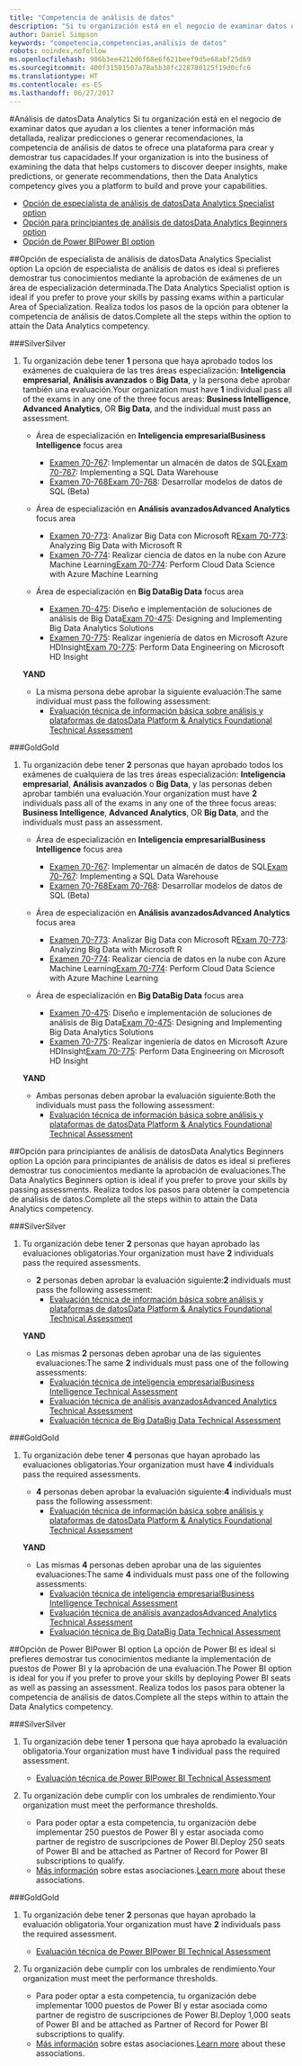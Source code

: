 ```yaml
---
title: "Competencia de análisis de datos"
description: "Si tu organización está en el negocio de examinar datos que ayudan a los clientes a tener información más detallada, realizar predicciones o generar recomendaciones, la competencia de análisis de datos te ofrece una plataforma para crear y demostrar tus capacidades."
author: Daniel Simpson
keywords: "competencia,competencias,análisis de datos"
robots: noindex,nofollow
ms.openlocfilehash: 986b3ee4212d6f68e6f621beef9d5e68abf25d69
ms.sourcegitcommit: 400f31501507a78a5b38fc228780125f19d0cfc6
ms.translationtype: HT
ms.contentlocale: es-ES
ms.lasthandoff: 06/27/2017
---
```

#<a name="data-analytics"></a><span data-ttu-id="bbf4b-104">Análisis de datos</span><span class="sxs-lookup"><span data-stu-id="bbf4b-104">Data Analytics</span></span>
<span data-ttu-id="bbf4b-105">Si tu organización está en el negocio de examinar datos que ayudan a los clientes a tener información más detallada, realizar predicciones o generar recomendaciones, la competencia de análisis de datos te ofrece una plataforma para crear y demostrar tus capacidades.</span><span class="sxs-lookup"><span data-stu-id="bbf4b-105">If your organization is into the business of examining the data that helps customers to discover deeper insights, make predictions, or generate recommendations, then the Data Analytics competency gives you a platform to build and prove your capabilities.</span></span>

- [<span data-ttu-id="bbf4b-106">Opción de especialista de análisis de datos</span><span class="sxs-lookup"><span data-stu-id="bbf4b-106">Data Analytics Specialist option</span></span>](#data-analytics-specialist-option)
- [<span data-ttu-id="bbf4b-107">Opción para principiantes de análisis de datos</span><span class="sxs-lookup"><span data-stu-id="bbf4b-107">Data Analytics Beginners option</span></span>](#data-analytics-beginners-option)
- [<span data-ttu-id="bbf4b-108">Opción de Power BI</span><span class="sxs-lookup"><span data-stu-id="bbf4b-108">Power BI option</span></span>](#power-bi-option)

##<a name="data-analytics-specialist-option"></a><span data-ttu-id="bbf4b-109">Opción de especialista de análisis de datos</span><span class="sxs-lookup"><span data-stu-id="bbf4b-109">Data Analytics Specialist option</span></span>
<span data-ttu-id="bbf4b-110">La opción de especialista de análisis de datos es ideal si prefieres demostrar tus conocimientos mediante la aprobación de exámenes de un área de especialización determinada.</span><span class="sxs-lookup"><span data-stu-id="bbf4b-110">The Data Analytics Specialist option is ideal if you prefer to prove your skills by passing exams within a particular Area of Specialization.</span></span> <span data-ttu-id="bbf4b-111">Realiza todos los pasos de la opción para obtener la competencia de análisis de datos.</span><span class="sxs-lookup"><span data-stu-id="bbf4b-111">Complete all the steps within the option to attain the Data Analytics competency.</span></span>

###<a name="silver"></a><span data-ttu-id="bbf4b-112">Silver</span><span class="sxs-lookup"><span data-stu-id="bbf4b-112">Silver</span></span>
1. <span data-ttu-id="bbf4b-113">Tu organización debe tener **1** persona que haya aprobado todos los exámenes de cualquiera de las tres áreas especialización: **Inteligencia empresarial**, **Análisis avanzados** o **Big Data**, y la persona debe aprobar también una evaluación.</span><span class="sxs-lookup"><span data-stu-id="bbf4b-113">Your organization must have **1** individual pass all of the exams in any one of the three focus areas: **Business Intelligence**, **Advanced Analytics**, OR **Big Data**, and the individual must pass an assessment.</span></span>

    - <span data-ttu-id="bbf4b-114">Área de especialización en **Inteligencia empresarial**</span><span class="sxs-lookup"><span data-stu-id="bbf4b-114">**Business Intelligence** focus area</span></span>
        - <span data-ttu-id="bbf4b-115">[Examen 70-767](https://www.microsoft.com/en-us/learning/exam-70-767.aspx): Implementar un almacén de datos de SQL</span><span class="sxs-lookup"><span data-stu-id="bbf4b-115">[Exam 70-767](https://www.microsoft.com/en-us/learning/exam-70-767.aspx): Implementing a SQL Data Warehouse</span></span> 
        - [<span data-ttu-id="bbf4b-116">Examen 70-768</span><span class="sxs-lookup"><span data-stu-id="bbf4b-116">Exam 70-768</span></span>](https://www.microsoft.com/en-us/learning/exam-70-768.aspx): Desarrollar modelos de datos de SQL (Beta)

    - <span data-ttu-id="bbf4b-117">Área de especialización en **Análisis avanzados**</span><span class="sxs-lookup"><span data-stu-id="bbf4b-117">**Advanced Analytics** focus area</span></span>
        - <span data-ttu-id="bbf4b-118">[Examen 70-773](https://www.microsoft.com/en-us/learning/exam-70-773.aspx): Analizar Big Data con Microsoft R</span><span class="sxs-lookup"><span data-stu-id="bbf4b-118">[Exam 70-773](https://www.microsoft.com/en-us/learning/exam-70-773.aspx): Analyzing Big Data with Microsoft R</span></span>
        - <span data-ttu-id="bbf4b-119">[Examen 70-774](https://www.microsoft.com/en-us/learning/exam-70-774.aspx): Realizar ciencia de datos en la nube con Azure Machine Learning</span><span class="sxs-lookup"><span data-stu-id="bbf4b-119">[Exam 70-774](https://www.microsoft.com/en-us/learning/exam-70-774.aspx): Perform Cloud Data Science with Azure Machine Learning</span></span>

    - <span data-ttu-id="bbf4b-120">Área de especialización en **Big Data**</span><span class="sxs-lookup"><span data-stu-id="bbf4b-120">**Big Data** focus area</span></span>
        - <span data-ttu-id="bbf4b-121">[Examen 70-475](https://www.microsoft.com/en-us/learning/exam-70-475.aspx): Diseño e implementación de soluciones de análisis de Big Data</span><span class="sxs-lookup"><span data-stu-id="bbf4b-121">[Exam 70-475](https://www.microsoft.com/en-us/learning/exam-70-475.aspx): Designing and Implementing Big Data Analytics Solutions</span></span>
        - <span data-ttu-id="bbf4b-122">[Examen 70-775](https://www.microsoft.com/en-us/learning/exam-70-775.aspx): Realizar ingeniería de datos en Microsoft Azure HDInsight</span><span class="sxs-lookup"><span data-stu-id="bbf4b-122">[Exam 70-775](https://www.microsoft.com/en-us/learning/exam-70-775.aspx): Perform Data Engineering on Microsoft HD Insight</span></span>

    **<span data-ttu-id="bbf4b-123">Y</span><span class="sxs-lookup"><span data-stu-id="bbf4b-123">AND</span></span>**

    - <span data-ttu-id="bbf4b-124">La misma persona debe aprobar la siguiente evaluación:</span><span class="sxs-lookup"><span data-stu-id="bbf4b-124">The same individual must pass the following assessment:</span></span>
        - [<span data-ttu-id="bbf4b-125">Evaluación técnica de información básica sobre análisis y plataformas de datos</span><span class="sxs-lookup"><span data-stu-id="bbf4b-125">Data Platform & Analytics Foundational Technical Assessment</span></span>](https://partneruniversity.microsoft.com/?whr=uri:MicrosoftAccount&courseId=14356&scoId=w5Ubm2ygB_4304778676)

###<a name="gold"></a><span data-ttu-id="bbf4b-126">Gold</span><span class="sxs-lookup"><span data-stu-id="bbf4b-126">Gold</span></span>
1. <span data-ttu-id="bbf4b-127">Tu organización debe tener **2** personas que hayan aprobado todos los exámenes de cualquiera de las tres áreas especialización: **Inteligencia empresarial**, **Análisis avanzados** o **Big Data**, y las personas deben aprobar también una evaluación.</span><span class="sxs-lookup"><span data-stu-id="bbf4b-127">Your organization must have **2** individuals pass all of the exams in any one of the three focus areas: **Business Intelligence**, **Advanced Analytics**, OR **Big Data**, and the individuals must pass an assessment.</span></span>

    - <span data-ttu-id="bbf4b-128">Área de especialización en **Inteligencia empresarial**</span><span class="sxs-lookup"><span data-stu-id="bbf4b-128">**Business Intelligence** focus area</span></span>
        - <span data-ttu-id="bbf4b-129">[Examen 70-767](https://www.microsoft.com/en-us/learning/exam-70-767.aspx): Implementar un almacén de datos de SQL</span><span class="sxs-lookup"><span data-stu-id="bbf4b-129">[Exam 70-767](https://www.microsoft.com/en-us/learning/exam-70-767.aspx): Implementing a SQL Data Warehouse</span></span> 
        - [<span data-ttu-id="bbf4b-130">Examen 70-768</span><span class="sxs-lookup"><span data-stu-id="bbf4b-130">Exam 70-768</span></span>](https://www.microsoft.com/en-us/learning/exam-70-768.aspx): Desarrollar modelos de datos de SQL (Beta)

    - <span data-ttu-id="bbf4b-131">Área de especialización en **Análisis avanzados**</span><span class="sxs-lookup"><span data-stu-id="bbf4b-131">**Advanced Analytics** focus area</span></span>
        - <span data-ttu-id="bbf4b-132">[Examen 70-773](https://www.microsoft.com/en-us/learning/exam-70-773.aspx): Analizar Big Data con Microsoft R</span><span class="sxs-lookup"><span data-stu-id="bbf4b-132">[Exam 70-773](https://www.microsoft.com/en-us/learning/exam-70-773.aspx): Analyzing Big Data with Microsoft R</span></span>
        - <span data-ttu-id="bbf4b-133">[Examen 70-774](https://www.microsoft.com/en-us/learning/exam-70-774.aspx): Realizar ciencia de datos en la nube con Azure Machine Learning</span><span class="sxs-lookup"><span data-stu-id="bbf4b-133">[Exam 70-774](https://www.microsoft.com/en-us/learning/exam-70-774.aspx): Perform Cloud Data Science with Azure Machine Learning</span></span>

    - <span data-ttu-id="bbf4b-134">Área de especialización en **Big Data**</span><span class="sxs-lookup"><span data-stu-id="bbf4b-134">**Big Data** focus area</span></span>
        - <span data-ttu-id="bbf4b-135">[Examen 70-475](https://www.microsoft.com/en-us/learning/exam-70-475.aspx): Diseño e implementación de soluciones de análisis de Big Data</span><span class="sxs-lookup"><span data-stu-id="bbf4b-135">[Exam 70-475](https://www.microsoft.com/en-us/learning/exam-70-475.aspx): Designing and Implementing Big Data Analytics Solutions</span></span>
        - <span data-ttu-id="bbf4b-136">[Examen 70-775](https://www.microsoft.com/en-us/learning/exam-70-775.aspx): Realizar ingeniería de datos en Microsoft Azure HDInsight</span><span class="sxs-lookup"><span data-stu-id="bbf4b-136">[Exam 70-775](https://www.microsoft.com/en-us/learning/exam-70-775.aspx): Perform Data Engineering on Microsoft HD Insight</span></span>

    **<span data-ttu-id="bbf4b-137">Y</span><span class="sxs-lookup"><span data-stu-id="bbf4b-137">AND</span></span>**

    - <span data-ttu-id="bbf4b-138">Ambas personas deben aprobar la evaluación siguiente:</span><span class="sxs-lookup"><span data-stu-id="bbf4b-138">Both the individuals must pass the following assessment:</span></span> 
        - [<span data-ttu-id="bbf4b-139">Evaluación técnica de información básica sobre análisis y plataformas de datos</span><span class="sxs-lookup"><span data-stu-id="bbf4b-139">Data Platform & Analytics Foundational Technical Assessment</span></span>](https://partneruniversity.microsoft.com/?whr=uri:MicrosoftAccount&courseId=14356&scoId=w5Ubm2ygB_4304778676)

##<a name="data-analytics-beginners-option"></a><span data-ttu-id="bbf4b-140">Opción para principiantes de análisis de datos</span><span class="sxs-lookup"><span data-stu-id="bbf4b-140">Data Analytics Beginners option</span></span>
<span data-ttu-id="bbf4b-141">La opción para principiantes de análisis de datos es ideal si prefieres demostrar tus conocimientos mediante la aprobación de evaluaciones.</span><span class="sxs-lookup"><span data-stu-id="bbf4b-141">The Data Analytics Beginners option is ideal if you prefer to prove your skills by passing assessments.</span></span> <span data-ttu-id="bbf4b-142">Realiza todos los pasos para obtener la competencia de análisis de datos.</span><span class="sxs-lookup"><span data-stu-id="bbf4b-142">Complete all the steps within to attain the Data Analytics competency.</span></span>

###<a name="silver"></a><span data-ttu-id="bbf4b-143">Silver</span><span class="sxs-lookup"><span data-stu-id="bbf4b-143">Silver</span></span>
1. <span data-ttu-id="bbf4b-144">Tu organización debe tener **2** personas que hayan aprobado las evaluaciones obligatorias.</span><span class="sxs-lookup"><span data-stu-id="bbf4b-144">Your organization must have **2** individuals pass the required assessments.</span></span>

    - <span data-ttu-id="bbf4b-145">**2** personas deben aprobar la evaluación siguiente:</span><span class="sxs-lookup"><span data-stu-id="bbf4b-145">**2** individuals must pass the following assessment:</span></span>
        - [<span data-ttu-id="bbf4b-146">Evaluación técnica de información básica sobre análisis y plataformas de datos</span><span class="sxs-lookup"><span data-stu-id="bbf4b-146">Data Platform & Analytics Foundational Technical Assessment</span></span>](https://partneruniversity.microsoft.com/?whr=uri:MicrosoftAccount&courseId=14356&scoId=w5Ubm2ygB_4304778676)

    **<span data-ttu-id="bbf4b-147">Y</span><span class="sxs-lookup"><span data-stu-id="bbf4b-147">AND</span></span>**

    - <span data-ttu-id="bbf4b-148">Las mismas **2** personas deben aprobar una de las siguientes evaluaciones:</span><span class="sxs-lookup"><span data-stu-id="bbf4b-148">The same **2** individuals must pass one of the following assessments:</span></span>
        - [<span data-ttu-id="bbf4b-149">Evaluación técnica de inteligencia empresarial</span><span class="sxs-lookup"><span data-stu-id="bbf4b-149">Business Intelligence Technical Assessment</span></span>](https://partneruniversity.microsoft.com/?whr=uri:MicrosoftAccount&courseId=14350&scoId=u5YzfgigB_1504778676)
        - [<span data-ttu-id="bbf4b-150">Evaluación técnica de análisis avanzados</span><span class="sxs-lookup"><span data-stu-id="bbf4b-150">Advanced Analytics Technical Assessment</span></span>](https://partneruniversity.microsoft.com/?whr=uri:MicrosoftAccount&courseId=10275&scoId=bweuuySgB_3904778676)
        - [<span data-ttu-id="bbf4b-151">Evaluación técnica de Big Data</span><span class="sxs-lookup"><span data-stu-id="bbf4b-151">Big Data Technical Assessment</span></span>](https://partneruniversity.microsoft.com/?whr=uri:MicrosoftAccount&courseId=14349&scoId=qb5OGFigB_6604778676)

###<a name="gold"></a><span data-ttu-id="bbf4b-152">Gold</span><span class="sxs-lookup"><span data-stu-id="bbf4b-152">Gold</span></span>
1. <span data-ttu-id="bbf4b-153">Tu organización debe tener **4** personas que hayan aprobado las evaluaciones obligatorias.</span><span class="sxs-lookup"><span data-stu-id="bbf4b-153">Your organization must have **4** individuals pass the required assessments.</span></span>

    - <span data-ttu-id="bbf4b-154">**4** personas deben aprobar la evaluación siguiente:</span><span class="sxs-lookup"><span data-stu-id="bbf4b-154">**4** individuals must pass the following assessment:</span></span>
        - [<span data-ttu-id="bbf4b-155">Evaluación técnica de información básica sobre análisis y plataformas de datos</span><span class="sxs-lookup"><span data-stu-id="bbf4b-155">Data Platform & Analytics Foundational Technical Assessment</span></span>](https://partneruniversity.microsoft.com/?whr=uri:MicrosoftAccount&courseId=14356&scoId=w5Ubm2ygB_4304778676)

    **<span data-ttu-id="bbf4b-156">Y</span><span class="sxs-lookup"><span data-stu-id="bbf4b-156">AND</span></span>**

    - <span data-ttu-id="bbf4b-157">Las mismas **4** personas deben aprobar una de las siguientes evaluaciones:</span><span class="sxs-lookup"><span data-stu-id="bbf4b-157">The same **4** individuals must pass one of the following assessments:</span></span>
        - [<span data-ttu-id="bbf4b-158">Evaluación técnica de inteligencia empresarial</span><span class="sxs-lookup"><span data-stu-id="bbf4b-158">Business Intelligence Technical Assessment</span></span>](https://partneruniversity.microsoft.com/?whr=uri:MicrosoftAccount&courseId=14350&scoId=u5YzfgigB_1504778676)
        - [<span data-ttu-id="bbf4b-159">Evaluación técnica de análisis avanzados</span><span class="sxs-lookup"><span data-stu-id="bbf4b-159">Advanced Analytics Technical Assessment</span></span>](https://partneruniversity.microsoft.com/?whr=uri:MicrosoftAccount&courseId=10275&scoId=bweuuySgB_3904778676)
        - [<span data-ttu-id="bbf4b-160">Evaluación técnica de Big Data</span><span class="sxs-lookup"><span data-stu-id="bbf4b-160">Big Data Technical Assessment</span></span>](https://partneruniversity.microsoft.com/?whr=uri:MicrosoftAccount&courseId=14349&scoId=qb5OGFigB_6604778676)

##<a name="power-bi-option"></a><span data-ttu-id="bbf4b-161">Opción de Power BI</span><span class="sxs-lookup"><span data-stu-id="bbf4b-161">Power BI option</span></span>
<span data-ttu-id="bbf4b-162">La opción de Power BI es ideal si prefieres demostrar tus conocimientos mediante la implementación de puestos de Power BI y la aprobación de una evaluación.</span><span class="sxs-lookup"><span data-stu-id="bbf4b-162">The Power BI option is ideal for you if you prefer to prove your skills by deploying Power BI seats as well as passing an assessment.</span></span> <span data-ttu-id="bbf4b-163">Realiza todos los pasos para obtener la competencia de análisis de datos.</span><span class="sxs-lookup"><span data-stu-id="bbf4b-163">Complete all the steps within to attain the Data Analytics competency.</span></span>

###<a name="silver"></a><span data-ttu-id="bbf4b-164">Silver</span><span class="sxs-lookup"><span data-stu-id="bbf4b-164">Silver</span></span>

1. <span data-ttu-id="bbf4b-165">Tu organización debe tener **1** persona que haya aprobado la evaluación obligatoria.</span><span class="sxs-lookup"><span data-stu-id="bbf4b-165">Your organization must have **1** individual pass the required assessment.</span></span>

    - [<span data-ttu-id="bbf4b-166">Evaluación técnica de Power BI</span><span class="sxs-lookup"><span data-stu-id="bbf4b-166">Power BI Technical Assessment</span></span>](https://partneruniversity.microsoft.com/?whr=uri:MicrosoftAccount&courseId=14350&scoId=u5YzfgigB_1504778676)
  
2. <span data-ttu-id="bbf4b-167">Tu organización debe cumplir con los umbrales de rendimiento.</span><span class="sxs-lookup"><span data-stu-id="bbf4b-167">Your organization must meet the performance thresholds.</span></span>

    - <span data-ttu-id="bbf4b-168">Para poder optar a esta competencia, tu organización debe implementar 250 puestos de Power BI y estar asociada como partner de registro de suscripciones de Power BI.</span><span class="sxs-lookup"><span data-stu-id="bbf4b-168">Deploy 250 seats of Power BI and be attached as Partner of Record for Power BI subscriptions to qualify.</span></span>
    - <span data-ttu-id="bbf4b-169">[Más información](https://partner.microsoft.com/en-us/membership/digital-partner-of-record) sobre estas asociaciones.</span><span class="sxs-lookup"><span data-stu-id="bbf4b-169">[Learn more](https://partner.microsoft.com/en-us/membership/digital-partner-of-record) about these associations.</span></span>

###<a name="gold"></a><span data-ttu-id="bbf4b-170">Gold</span><span class="sxs-lookup"><span data-stu-id="bbf4b-170">Gold</span></span>
1. <span data-ttu-id="bbf4b-171">Tu organización debe tener **2** personas que hayan aprobado la evaluación obligatoria.</span><span class="sxs-lookup"><span data-stu-id="bbf4b-171">Your organization must have **2** individuals pass the required assessment.</span></span>
    - [<span data-ttu-id="bbf4b-172">Evaluación técnica de Power BI</span><span class="sxs-lookup"><span data-stu-id="bbf4b-172">Power BI Technical Assessment</span></span>](https://partneruniversity.microsoft.com/?whr=uri:MicrosoftAccount&courseId=14350&scoId=u5YzfgigB_1504778676)
  
2. <span data-ttu-id="bbf4b-173">Tu organización debe cumplir con los umbrales de rendimiento.</span><span class="sxs-lookup"><span data-stu-id="bbf4b-173">Your organization must meet the performance thresholds.</span></span>
    - <span data-ttu-id="bbf4b-174">Para poder optar a esta competencia, tu organización debe implementar 1000 puestos de Power BI y estar asociada como partner de registro de suscripciones de Power BI.</span><span class="sxs-lookup"><span data-stu-id="bbf4b-174">Deploy 1,000 seats of Power BI and be attached as Partner of Record for Power BI subscriptions to qualify.</span></span>
    - <span data-ttu-id="bbf4b-175">[Más información](https://partner.microsoft.com/en-us/membership/digital-partner-of-record) sobre estas asociaciones.</span><span class="sxs-lookup"><span data-stu-id="bbf4b-175">[Learn more](https://partner.microsoft.com/en-us/membership/digital-partner-of-record) about these associations.</span></span>

